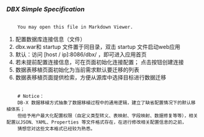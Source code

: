 
*<h3>DBX Simple Specification</h3>*
<span name="Manual Information"/>
<pre><code>
    You may open this file in Markdown Viewer.
</code></pre>

1. 配置数据库连接信息（文件）
2. dbx.war和 startup 文件置于同目录，双击 startup 文件启动web应用
3. 默认：访问 [host / ip]:8086/dbx/ ，即可进入应用首页
4. 若未提前配置连接信息，可在页面初始化连接配置； 点击按钮创建连接
5. 数据表移植页面初始化为当前需求默认要迁移的列表
6. 数据表移植页面提供检索，方便从源库中选择目标进行数据迁移

<pre> <code> 
    # Notice：
    DB-X 数据移植方式抽象了数据移植过程中的通用逻辑，建立了缺省配置情况下的默认移植体系；
    但给予用户最大化配置权限（自定义类型转义、表映射、字段映射、数据修复等等），相关配置以JSON、YAML、Properties 等文件格式存在，在进行修改相关配置信息的之前，
    猜想您对这些文本格式已经较为熟悉。
</code> </pre>


   